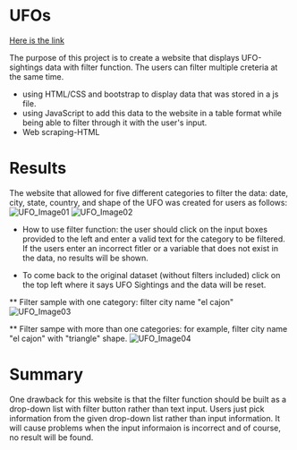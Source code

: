 

# UFOs
[Here is the link](https://tramottawa.github.io/UFOs)

The purpose of this project is to create a website that displays UFO-sightings data with filter function. The users can filter multiple creteria at the same time.
* using HTML/CSS and bootstrap to display data that was stored in a js file. 
* using JavaScript to add this data to the website in a table format while being able to filter through it with the user's input.
* Web scraping-HTML

# Results
The website that allowed for five different categories to filter the data: date, city, state, country, and shape of the UFO was created for users as follows:
![UFO_Image01](https://user-images.githubusercontent.com/100484606/169973877-065b1d3b-848a-4873-b85f-80023102ca5f.JPG)
![UFO_Image02](https://user-images.githubusercontent.com/100484606/169973895-0ac7b789-0652-4ead-ac00-b886381dc7bb.JPG)

* How to use filter function: the user should click on the input boxes provided to the left and enter a valid text for the category to be filtered. If the users enter an incorrect fitler or a variable that does not exist in the data, no results will be shown.

* To come back to the original dataset (without filters included) click on the top left where it says UFO Sightings and the data will be reset.

** Filter sample with one category: filter city name "el cajon"
![UFO_Image03](https://user-images.githubusercontent.com/100484606/169977510-cca0c3f4-770c-480d-b3ba-45f08f0ad0e6.JPG)

** Filter sampe with more than one categories: for example, filter city name "el cajon" with "triangle" shape.
![UFO_Image04](https://user-images.githubusercontent.com/100484606/169977638-0a5339b4-c081-4a75-af7e-90589a7f47e9.JPG)

# Summary
One drawback for this website is that the filter function should be built as a drop-down list with filter button rather than text input. Users just pick information from the given drop-down list rather than input information. It will cause problems when the input informaion is incorrect and of course, no result will be found.
